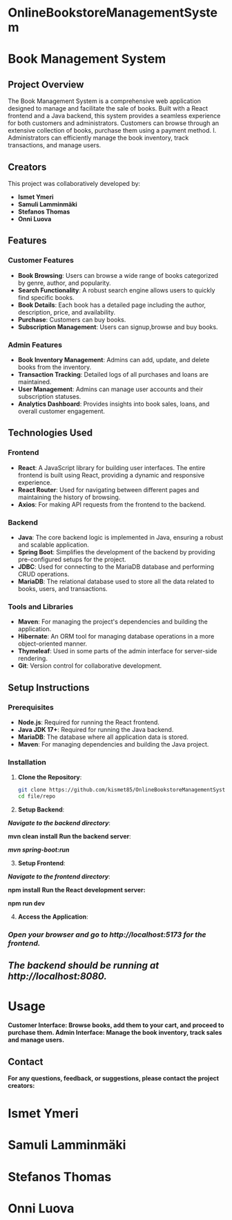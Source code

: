 # OnlineBookstoreManagementSystem

# **Book Management System**

## **Project Overview**

The Book Management System is a comprehensive web application designed to manage and facilitate the sale of books. Built with a React frontend and a Java backend, this system provides a seamless experience for both customers and administrators. Customers can browse through an extensive collection of books, purchase them using a payment method. l. Administrators can efficiently manage the book inventory, track transactions, and manage users.

## **Creators**

This project was collaboratively developed by:
- **Ismet Ymeri**
- **Samuli Lamminmäki**
- **Stefanos Thomas**
- **Onni Luova**

## **Features**

### **Customer Features**
- **Book Browsing**: Users can browse a wide range of books categorized by genre, author, and popularity.
- **Search Functionality**: A robust search engine allows users to quickly find specific books.
- **Book Details**: Each book has a detailed page including the author, description, price, and availability.
- **Purchase**: Customers can buy books.
- **Subscription Management**: Users can signup,browse and buy books.

### **Admin Features**
- **Book Inventory Management**: Admins can add, update, and delete books from the inventory.
- **Transaction Tracking**: Detailed logs of all purchases and loans are maintained.
- **User Management**: Admins can manage user accounts and their subscription statuses.
- **Analytics Dashboard**: Provides insights into book sales, loans, and overall customer engagement.

## **Technologies Used**

### **Frontend**
- **React**: A JavaScript library for building user interfaces. The entire frontend is built using React, providing a dynamic and responsive experience.
- **React Router**: Used for navigating between different pages and maintaining the history of browsing.
- **Axios**: For making API requests from the frontend to the backend.

### **Backend**
- **Java**: The core backend logic is implemented in Java, ensuring a robust and scalable application.
- **Spring Boot**: Simplifies the development of the backend by providing pre-configured setups for the project.
- **JDBC**: Used for connecting to the MariaDB database and performing CRUD operations.
- **MariaDB**: The relational database used to store all the data related to books, users, and transactions.

### **Tools and Libraries**
- **Maven**: For managing the project's dependencies and building the application.
- **Hibernate**: An ORM tool for managing database operations in a more object-oriented manner.
- **Thymeleaf**: Used in some parts of the admin interface for server-side rendering.
- **Git**: Version control for collaborative development.

## **Setup Instructions**

### **Prerequisites**
- **Node.js**: Required for running the React frontend.
- **Java JDK 17+**: Required for running the Java backend.
- **MariaDB**: The database where all application data is stored.
- **Maven**: For managing dependencies and building the Java project.

### **Installation**

1. **Clone the Repository**:
   ```bash
   git clone https://github.com/kismet85/OnlineBookstoreManagementSystem.git
   cd file/repo

2. **Setup Backend**:

***Navigate to the backend directory***:

**mvn clean install**
**Run the backend server**:

***mvn spring-boot:run***

3. **Setup Frontend**:

***Navigate to the frontend directory***:

**npm install**
**Run the React development server:**

**npm run dev**

4. **Access the Application**:

### ***Open your browser and go to http://localhost:5173 for the frontend.***
## ***The backend should be running at http://localhost:8080.***
# Usage
**Customer Interface: Browse books, add them to your cart, and proceed to purchase them.
Admin Interface: Manage the book inventory, track sales and manage users.**


## Contact
**For any questions, feedback, or suggestions, please contact the project creators:**

# Ismet Ymeri
# Samuli Lamminmäki
# Stefanos Thomas 
# Onni Luova 
